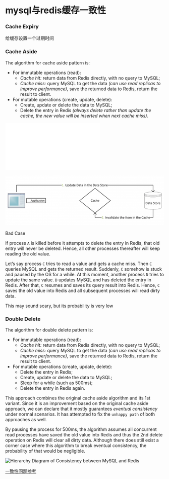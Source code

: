 # mysql与redis缓存一致性



### Cache Expiry

给缓存设置一个过期时间





### Cache Aside

The algorithm for cache aside pattern is:

- For immutable operations (read):
  - *Cache hit:* return data from Redis directly, with no query to MySQL;
  - *Cache miss:* query MySQL to get the data *(can use read replicas to improve performance)*, save the returned data to Redis, return the result to client.
- For mutable operations (create, update, delete):
  - Create, update or delete the data to MySQL;
  - Delete the entry in Redis *(always delete rather than update the cache, the new value will be inserted when next cache miss)*.



![Cache Aside Algorithm](./img/缓存一致性.md)



![Cache Aside Algorithm](./img/cache_aside_2.png)







Bad Case

If process `A` is killed before it attempts to delete the entry in Redis, that old entry will never be deleted. Hence, all other processes thereafter will keep reading the old value.

 Let’s say process `C` tries to read a value and gets a cache miss. Then `C` queries MySQL and gets the returned result. Suddenly, `C` somehow is stuck and paused by the OS for a while. At this moment, another process `D` tries to update the same value. `D` updates MySQL and has deleted the entry in Redis. After that, `C` resumes and saves its query result into Redis. Hence, `C` saves the old value into Redis and all subsequent processes will read dirty data.

This may sound scary, but its probability is very low





### Double Delete

The algorithm for double delete pattern is:

- For immutable operations (read):
  - *Cache hit:* return data from Redis directly, with no query to MySQL;
  - *Cache miss:* query MySQL to get the data *(can use read replicas to improve performance)*, save the returned data to Redis, return the result to client.
- For mutable operations (create, update, delete):
  - Delete the entry in Redis;
  - Create, update or delete the data to MySQL;
  - Sleep for a while (such as 500ms);
  - Delete the entry in Redis again.

This approach combines the original cache aside algorithm and its 1st variant. Since it is an improvement based on the original cache aside approach, we can declare that it mostly guarantees *eventual consistency* under normal scenarios. It has attempted to fix the `unhappy path` of both approaches as well.

By pausing the process for 500ms, the algorithm assumes all concurrent read processes have saved the old value into Redis and thus the 2nd delete operation on Redis will clear all dirty data. Although there does still exist a corner case where this algorithm to break eventual consistency, the probability of that would be negligible.





![Hierarchy Diagram of Consistency between MySQL and Redis](https://yunpengn.github.io/blog/images/redis_mysql_hierarchy.png)



[一致性问题参考](https://yunpengn.github.io/blog/2019/05/04/consistent-redis-sql/)











